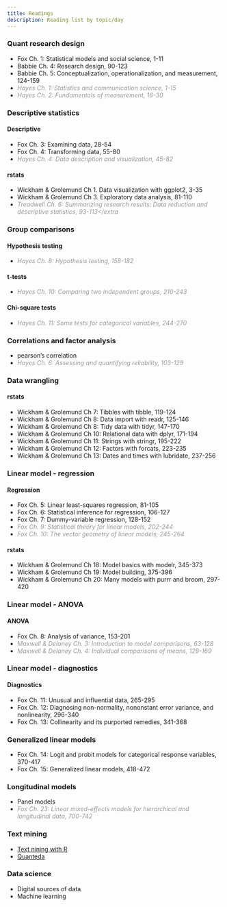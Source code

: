 ```yaml
---
title: Readings
description: Reading list by topic/day
---
```



### Quant research design

  - Fox Ch. 1: Statistical models and social science, 1-11
  - Babbie Ch. 4: Research design, 90-123
  - Babbie Ch. 5: Conceptualization, operationalization, and
    measurement, 124-159
  - <extra>Hayes Ch. 1: Statistics and communication science,
    1-15</extra>
  - <extra>Hayes Ch. 2: Fundamentals of measurement, 16-30</extra>

### Descriptive statistics

#### Descriptive

  - Fox Ch. 3: Examining data, 28-54
  - Fox Ch. 4: Transforming data, 55-80
  - <extra>Hayes Ch. 4: Data description and visualization,
    45-82</extra>

#### rstats

  - Wickham & Grolemund Ch 1. Data visualization with ggplot2, 3-35
  - Wickham & Grolemund Ch 3. Exploratory data analysis, 81-110
  - <extra>Treadwell Ch. 6: Summarizing research results: Data reduction
    and descriptive statistics, 93-113\</extra

### Group comparisons

#### Hypothesis testing

  - <extra>Hayes Ch. 8: Hypothesis testing, 158-182</extra>

#### t-tests

  - <extra>Hayes Ch. 10: Comparing two independent groups,
    210-243</extra>

#### Chi-square tests

  - <extra>Hayes Ch. 11: Some tests for categorical variables,
    244-270</extra>

### Correlations and factor analysis

  - pearson’s correlation
  - <extra>Hayes Ch. 6: Assessing and quantifying reliability,
    103-129</extra>

### Data wrangling

#### rstats

  - Wickham & Grolemund Ch 7: Tibbles with tibble, 119-124
  - Wickham & Grolemund Ch 8: Data import with readr, 125-146
  - Wickham & Grolemund Ch 8: Tidy data with tidyr, 147-170
  - Wickham & Grolemund Ch 10: Relational data with dplyr, 171-194
  - Wickham & Grolemund Ch 11: Strings with stringr, 195-222
  - Wickham & Grolemund Ch 12: Factors with forcats, 223-235
  - Wickham & Grolemund Ch 13: Dates and times with lubridate, 237-256

### Linear model - regression

#### Regression

  - Fox Ch. 5: Linear least-squares regression, 81-105
  - Fox Ch. 6: Statistical inference for regression, 106-127
  - Fox Ch. 7: Dummy-variable regression, 128-152
  - <extra>Fox Ch. 9: Statistical theory for linear models,
    202-244</extra>
  - <extra>Fox Ch. 10: The vector geometry of linear models,
    245-264</extra>

#### rstats

  - Wickham & Grolemund Ch 18: Model basics with modelr, 345-373
  - Wickham & Grolemund Ch 19: Model building, 375-396
  - Wickham & Grolemund Ch 20: Many models with purrr and broom, 297-420

### Linear model - ANOVA

#### ANOVA

  - Fox Ch. 8: Analysis of variance, 153-201
  - <extra>Maxwell & Delaney Ch. 3: Introduction to model comparisons,
    63-128</extra>
  - <extra>Maxwell & Delaney Ch. 4: Individual comparisons of means,
    129-169</extra>

### Linear model - diagnostics

#### Diagnostics

  - Fox Ch. 11: Unusual and influential data, 265-295
  - Fox Ch. 12: Diagnosing non-normality, nononstant error variance, and
    nonlinearity, 296-340
  - Fox Ch. 13: Collinearity and its purported remedies, 341-368

### Generalized linear models

  - Fox Ch. 14: Logit and probit models for categorical response
    variables, 370-417
  - Fox Ch. 15: Generalized linear models, 418-472

### Longitudinal models

  - Panel models
  - <extra>Fox Ch. 23: Linear mixed-effects models for hierarchical and
    longitudinal data, 700-742</extra>

### Text mining

  - [Text nining with R](https://www.tidytextmining.com/)
  - [Quanteda](https://tutorials.quanteda.io/)

### Data science

  - Digital sources of data
  - Machine learning

<style>
extra {
  color: #999;
  font-style: italic;
}
</style>
